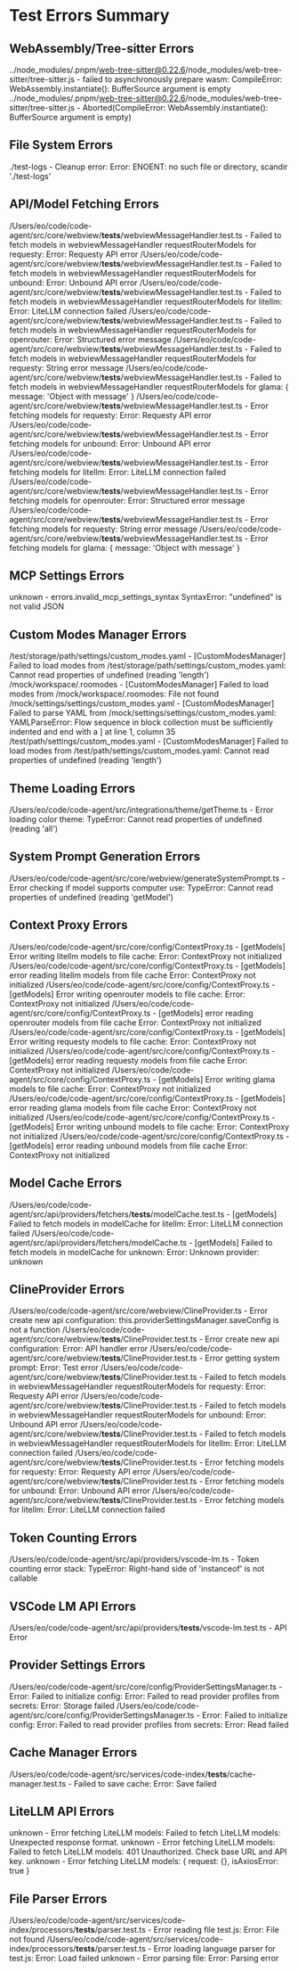 # Test Errors Summary

## WebAssembly/Tree-sitter Errors

../node_modules/.pnpm/web-tree-sitter@0.22.6/node_modules/web-tree-sitter/tree-sitter.js - failed to asynchronously prepare wasm: CompileError: WebAssembly.instantiate(): BufferSource argument is empty
../node_modules/.pnpm/web-tree-sitter@0.22.6/node_modules/web-tree-sitter/tree-sitter.js - Aborted(CompileError: WebAssembly.instantiate(): BufferSource argument is empty)

## File System Errors

./test-logs - Cleanup error: Error: ENOENT: no such file or directory, scandir './test-logs'

## API/Model Fetching Errors

/Users/eo/code/code-agent/src/core/webview/**tests**/webviewMessageHandler.test.ts - Failed to fetch models in webviewMessageHandler requestRouterModels for requesty: Error: Requesty API error
/Users/eo/code/code-agent/src/core/webview/**tests**/webviewMessageHandler.test.ts - Failed to fetch models in webviewMessageHandler requestRouterModels for unbound: Error: Unbound API error
/Users/eo/code/code-agent/src/core/webview/**tests**/webviewMessageHandler.test.ts - Failed to fetch models in webviewMessageHandler requestRouterModels for litellm: Error: LiteLLM connection failed
/Users/eo/code/code-agent/src/core/webview/**tests**/webviewMessageHandler.test.ts - Failed to fetch models in webviewMessageHandler requestRouterModels for openrouter: Error: Structured error message
/Users/eo/code/code-agent/src/core/webview/**tests**/webviewMessageHandler.test.ts - Failed to fetch models in webviewMessageHandler requestRouterModels for requesty: String error message
/Users/eo/code/code-agent/src/core/webview/**tests**/webviewMessageHandler.test.ts - Failed to fetch models in webviewMessageHandler requestRouterModels for glama: { message: 'Object with message' }
/Users/eo/code/code-agent/src/core/webview/**tests**/webviewMessageHandler.test.ts - Error fetching models for requesty: Error: Requesty API error
/Users/eo/code/code-agent/src/core/webview/**tests**/webviewMessageHandler.test.ts - Error fetching models for unbound: Error: Unbound API error
/Users/eo/code/code-agent/src/core/webview/**tests**/webviewMessageHandler.test.ts - Error fetching models for litellm: Error: LiteLLM connection failed
/Users/eo/code/code-agent/src/core/webview/**tests**/webviewMessageHandler.test.ts - Error fetching models for openrouter: Error: Structured error message
/Users/eo/code/code-agent/src/core/webview/**tests**/webviewMessageHandler.test.ts - Error fetching models for requesty: String error message
/Users/eo/code/code-agent/src/core/webview/**tests**/webviewMessageHandler.test.ts - Error fetching models for glama: { message: 'Object with message' }

## MCP Settings Errors

unknown - errors.invalid_mcp_settings_syntax SyntaxError: "undefined" is not valid JSON

## Custom Modes Manager Errors

/test/storage/path/settings/custom_modes.yaml - [CustomModesManager] Failed to load modes from /test/storage/path/settings/custom_modes.yaml: Cannot read properties of undefined (reading 'length')
/mock/workspace/.roomodes - [CustomModesManager] Failed to load modes from /mock/workspace/.roomodes: File not found
/mock/settings/settings/custom_modes.yaml - [CustomModesManager] Failed to parse YAML from /mock/settings/settings/custom_modes.yaml: YAMLParseError: Flow sequence in block collection must be sufficiently indented and end with a ] at line 1, column 35
/test/path/settings/custom_modes.yaml - [CustomModesManager] Failed to load modes from /test/path/settings/custom_modes.yaml: Cannot read properties of undefined (reading 'length')

## Theme Loading Errors

/Users/eo/code/code-agent/src/integrations/theme/getTheme.ts - Error loading color theme: TypeError: Cannot read properties of undefined (reading 'all')

## System Prompt Generation Errors

/Users/eo/code/code-agent/src/core/webview/generateSystemPrompt.ts - Error checking if model supports computer use: TypeError: Cannot read properties of undefined (reading 'getModel')

## Context Proxy Errors

/Users/eo/code/code-agent/src/core/config/ContextProxy.ts - [getModels] Error writing litellm models to file cache: Error: ContextProxy not initialized
/Users/eo/code/code-agent/src/core/config/ContextProxy.ts - [getModels] error reading litellm models from file cache Error: ContextProxy not initialized
/Users/eo/code/code-agent/src/core/config/ContextProxy.ts - [getModels] Error writing openrouter models to file cache: Error: ContextProxy not initialized
/Users/eo/code/code-agent/src/core/config/ContextProxy.ts - [getModels] error reading openrouter models from file cache Error: ContextProxy not initialized
/Users/eo/code/code-agent/src/core/config/ContextProxy.ts - [getModels] Error writing requesty models to file cache: Error: ContextProxy not initialized
/Users/eo/code/code-agent/src/core/config/ContextProxy.ts - [getModels] error reading requesty models from file cache Error: ContextProxy not initialized
/Users/eo/code/code-agent/src/core/config/ContextProxy.ts - [getModels] Error writing glama models to file cache: Error: ContextProxy not initialized
/Users/eo/code/code-agent/src/core/config/ContextProxy.ts - [getModels] error reading glama models from file cache Error: ContextProxy not initialized
/Users/eo/code/code-agent/src/core/config/ContextProxy.ts - [getModels] Error writing unbound models to file cache: Error: ContextProxy not initialized
/Users/eo/code/code-agent/src/core/config/ContextProxy.ts - [getModels] error reading unbound models from file cache Error: ContextProxy not initialized

## Model Cache Errors

/Users/eo/code/code-agent/src/api/providers/fetchers/**tests**/modelCache.test.ts - [getModels] Failed to fetch models in modelCache for litellm: Error: LiteLLM connection failed
/Users/eo/code/code-agent/src/api/providers/fetchers/modelCache.ts - [getModels] Failed to fetch models in modelCache for unknown: Error: Unknown provider: unknown

## ClineProvider Errors

/Users/eo/code/code-agent/src/core/webview/ClineProvider.ts - Error create new api configuration: this.providerSettingsManager.saveConfig is not a function
/Users/eo/code/code-agent/src/core/webview/**tests**/ClineProvider.test.ts - Error create new api configuration: Error: API handler error
/Users/eo/code/code-agent/src/core/webview/**tests**/ClineProvider.test.ts - Error getting system prompt: Error: Test error
/Users/eo/code/code-agent/src/core/webview/**tests**/ClineProvider.test.ts - Failed to fetch models in webviewMessageHandler requestRouterModels for requesty: Error: Requesty API error
/Users/eo/code/code-agent/src/core/webview/**tests**/ClineProvider.test.ts - Failed to fetch models in webviewMessageHandler requestRouterModels for unbound: Error: Unbound API error
/Users/eo/code/code-agent/src/core/webview/**tests**/ClineProvider.test.ts - Failed to fetch models in webviewMessageHandler requestRouterModels for litellm: Error: LiteLLM connection failed
/Users/eo/code/code-agent/src/core/webview/**tests**/ClineProvider.test.ts - Error fetching models for requesty: Error: Requesty API error
/Users/eo/code/code-agent/src/core/webview/**tests**/ClineProvider.test.ts - Error fetching models for unbound: Error: Unbound API error
/Users/eo/code/code-agent/src/core/webview/**tests**/ClineProvider.test.ts - Error fetching models for litellm: Error: LiteLLM connection failed

## Token Counting Errors

/Users/eo/code/code-agent/src/api/providers/vscode-lm.ts - Token counting error stack: TypeError: Right-hand side of 'instanceof' is not callable

## VSCode LM API Errors

/Users/eo/code/code-agent/src/api/providers/**tests**/vscode-lm.test.ts - API Error

## Provider Settings Errors

/Users/eo/code/code-agent/src/core/config/ProviderSettingsManager.ts - Error: Failed to initialize config: Error: Failed to read provider profiles from secrets: Error: Storage failed
/Users/eo/code/code-agent/src/core/config/ProviderSettingsManager.ts - Error: Failed to initialize config: Error: Failed to read provider profiles from secrets: Error: Read failed

## Cache Manager Errors

/Users/eo/code/code-agent/src/services/code-index/**tests**/cache-manager.test.ts - Failed to save cache: Error: Save failed

## LiteLLM API Errors

unknown - Error fetching LiteLLM models: Failed to fetch LiteLLM models: Unexpected response format.
unknown - Error fetching LiteLLM models: Failed to fetch LiteLLM models: 401 Unauthorized. Check base URL and API key.
unknown - Error fetching LiteLLM models: { request: {}, isAxiosError: true }

## File Parser Errors

/Users/eo/code/code-agent/src/services/code-index/processors/**tests**/parser.test.ts - Error reading file test.js: Error: File not found
/Users/eo/code/code-agent/src/services/code-index/processors/**tests**/parser.test.ts - Error loading language parser for test.js: Error: Load failed
unknown - Error parsing file: Error: Parsing error
